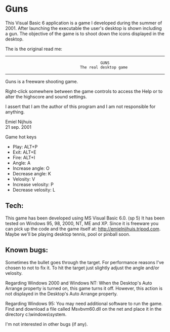 # Guns

This Visual Basic 6 application is a game I developed during the summer of 2001. After launching the executable the user's desktop is shown including a gun. The objective of the game is to shoot down the icons displayed in the desktop.

The is the original read me:

------
                                              GUNS
                                     The real desktop game
------

Guns is a freeware shooting game.

Right-click somewhere between the game controls to access the Help or to alter the 
highscore and sound settings.

I assert that I am the author of this program and I am not responsible for anything.

Emiel Nijhuis 	
21 sep. 2001


Game hot keys

- Play:              ALT+P
- Exit:              ALT+E 
- Fire:              ALT+I
- Angle:             A
- Increase angle:    O
- Decrease angle:    K
- Velosity:          V
- Increase velosity: P
- Decrease velosity: L


Tech:
-----
This game has been developed using MS Visual Basic 6.0. (sp 5)
It has been tested on Windows 95, 98, 2000, NT, ME and XP.
Since it is freeware you can pick up the code and the game itself at: 
http://emielnijhuis.tripod.com.
Maybe we'll be playing desktop tennis, pool or pinball soon.


Known bugs:
-----------
Sometimes the bullet goes through the target.
For performance reasons I've chosen to not to fix it.
To hit the target just slightly adjust the angle and/or velosity.

Regarding Windows 2000 and Windows NT:
When the Desktop's Auto Arrange property is turned on, this game turns it off. 
However, this action is not displayed in the Desktop's Auto Arrange property.

Regarding Windows 95:
You may need additional software to run the game.
Find and download a file called Msvbvm60.dll on the net and place it in the directory
c:\windows\system.

I'm not interested in other bugs (if any).
